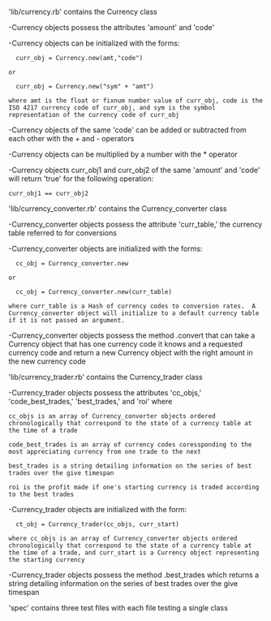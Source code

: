 'lib/currency.rb' contains the Currency class

  -Currency objects possess the attributes 'amount' and 'code'

  -Currency objects can be initialized with the forms:

      curr_obj = Currency.new(amt,"code")

    or

      curr_obj = Currency.new("sym" + "amt")

    where amt is the float or fixnum number value of curr_obj, code is the ISO 4217 currency code of curr_obj, and sym is the symbol representation of the currency code of curr_obj

  -Currency objects of the same 'code' can be added or subtracted from each other with the + and - operators

  -Currency objects can be multiplied by a number with the * operator

  -Currency objects curr_obj1 and curr_obj2 of the same 'amount' and 'code' will return 'true' for the following operation:

    curr_obj1 == curr_obj2


'lib/currency_converter.rb' contains the Currency_converter class

  -Currency_converter objects possess the attribute 'curr_table,' the currency table referred to for conversions

  -Currency_converter objects are initialized with the forms:

      cc_obj = Currency_converter.new

    or

      cc_obj = Currency_converter.new(curr_table)

    where curr_table is a Hash of currency codes to conversion rates.  A Currency_converter object will initialize to a default currency table if it is not passed an argument.

  -Currency_converter objects possess the method .convert that can take a Currency object that has one currency code it knows and a requested currency code and return a new Currency object with the right amount in the new currency code


'lib/currency_trader.rb' contains the Currency_trader class

  -Currency_trader objects possess the attributes 'cc_objs,' 'code_best_trades,' 'best_trades,' and 'roi' where

    cc_objs is an array of Currency_converter objects ordered chronologically that correspond to the state of a currency table at the time of a trade

    code_best_trades is an array of currency codes coressponding to the most appreciating currency from one trade to the next

    best_trades is a string detailing information on the series of best trades over the give timespan

    roi is the profit made if one's starting currency is traded according to the best trades

  -Currency_trader objects are initialized with the form:

      ct_obj = Currency_trader(cc_objs, curr_start)

    where cc_objs is an array of Currency_converter objects ordered chronologically that correspond to the state of a currency table at the time of a trade, and curr_start is a Currency object representing the starting currency

  -Currency_trader objects possess the method .best_trades which returns a string detailing information on the series of best trades over the give timespan


'spec' contains three test files with each file testing a single class

